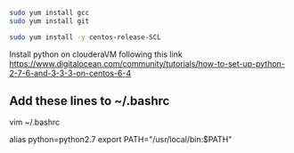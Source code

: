 ```bash
sudo yum install gcc
sudo yum install git

sudo yum install -y centos-release-SCL
```

Install python on clouderaVM following this link https://www.digitalocean.com/community/tutorials/how-to-set-up-python-2-7-6-and-3-3-3-on-centos-6-4

## Add these lines to ~/.bashrc
vim ~/.bashrc

alias python=python2.7
export PATH="/usr/local/bin:$PATH"

